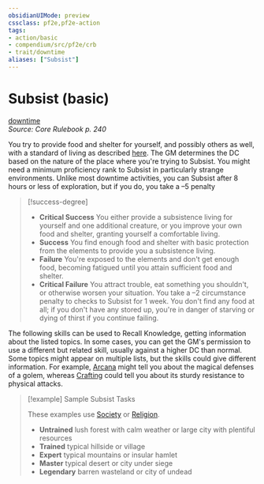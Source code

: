 ```yaml
---
obsidianUIMode: preview
cssclass: pf2e,pf2e-action
tags:
- action/basic
- compendium/src/pf2e/crb
- trait/downtime
aliases: ["Subsist"]
---
```

# Subsist (basic)
[downtime](/rules/traits/downtime.md)  
*Source: Core Rulebook p. 240*  



You try to provide food and shelter for yourself, and possibly others as well, with a standard of living as described [here](/rules/tables/cost-of-living.md). The GM determines the DC based on the nature of the place where you're trying to Subsist. You might need a minimum proficiency rank to Subsist in particularly strange environments. Unlike most downtime activities, you can Subsist after 8 hours or less of exploration, but if you do, you take a –5 penalty

> [!success-degree] 
> - **Critical Success** You either provide a subsistence living for yourself and one additional creature, or you improve your own food and shelter, granting yourself a comfortable living.
> - **Success** You find enough food and shelter with basic protection from the elements to provide you a subsistence living.
> - **Failure** You're exposed to the elements and don't get enough food, becoming fatigued until you attain sufficient food and shelter.
> - **Critical Failure** You attract trouble, eat something you shouldn't, or otherwise worsen your situation. You take a –2 circumstance penalty to checks to Subsist for 1 week. You don't find any food at all; if you don't have any stored up, you're in danger of starving or dying of thirst if you continue failing.

The following skills can be used to Recall Knowledge, getting information about the listed topics. In some cases, you can get the GM's permission to use a different but related skill, usually against a higher DC than normal. Some topics might appear on multiple lists, but the skills could give different information. For example, [Arcana](/compendium/skills.md#Arcana) might tell you about the magical defenses of a golem, whereas [Crafting](/compendium/skills.md#Crafting) could tell you about its sturdy resistance to physical attacks.

> [!example] Sample Subsist Tasks
> 
> These examples use [Society](/compendium/skills.md#Society) or [Religion](/compendium/skills.md#Religion).
> 
> - **Untrained** lush forest with calm weather or large city with plentiful resources
> - **Trained** typical hillside or village
> - **Expert** typical mountains or insular hamlet
> - **Master** typical desert or city under siege
> - **Legendary** barren wasteland or city of undead